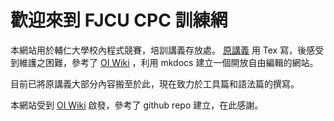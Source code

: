 # 歡迎來到 FJCU CPC 訓練網

本網站用於輔仁大學校內程式競賽，培訓講義存放處。 [原講義](https://github.com/FjuOnlineJudge/training_handout) 用 Tex 寫，後感受到維護之困難，參考了 [OI Wiki](https://oi-wiki.org/) ，利用 mkdocs 建立一個開放自由編輯的網站。

目前已將原講義大部分內容搬至於此，現在致力於工具篇和語法篇的撰寫。

本網站受到 [OI Wiki](https://oi-wiki.org/) 啟發，參考了 github repo 建立，在此感謝。
